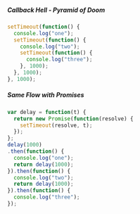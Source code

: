 ##### Callback Hell - Pyramid of Doom
```js
setTimeout(function() {
  console.log("one");
  setTimeout(function() {
    console.log("two");
    setTimeout(function() {
      console.log("three");
    }, 1000);
  }, 1000);
}, 1000);
```

##### Same Flow with Promises
```js
var delay = function(t) {
  return new Promise(function(resolve) {
    setTimeout(resolve, t);
  });
};
delay(1000)
.then(function() {
  console.log("one");
  return delay(1000);
}).then(function() {
  console.log("two");
  return delay(1000);
}).then(function() {
  console.log("three");
});
```
